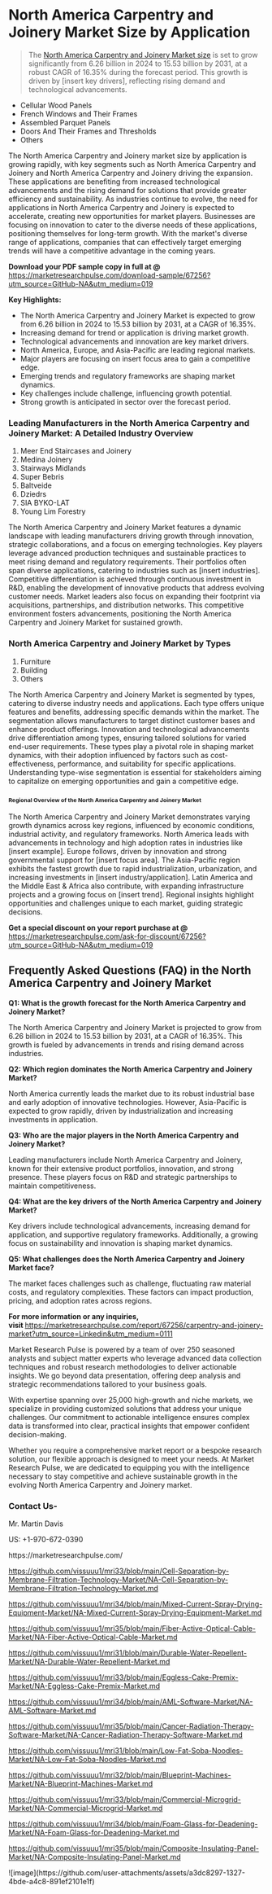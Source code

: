 <h1>North America Carpentry and Joinery Market&nbsp;Size by Application</h1><blockquote><p>The <a href="https://marketresearchpulse.com/download-sample/67256?utm_source=GitHub-NA&amp;utm_medium=019">North America Carpentry and Joinery Market size</a> is set to grow significantly from 6.26 billion in 2024 to 15.53 billion by 2031, at a robust CAGR of 16.35% during the forecast period. This growth is driven by [insert key drivers], reflecting rising demand and technological advancements.</p></blockquote><ul><li>Cellular Wood Panels<li> French Windows and Their Frames<li> Assembled Parquet Panels<li> Doors And Their Frames and Thresholds<li> Others</li></ul><p>The North America Carpentry and Joinery market size by application is growing rapidly, with key segments such as North America Carpentry and Joinery and North America Carpentry and Joinery driving the expansion. These applications are benefiting from increased technological advancements and the rising demand for solutions that provide greater efficiency and sustainability. As industries continue to evolve, the need for applications in North America Carpentry and Joinery is expected to accelerate, creating new opportunities for market players. Businesses are focusing on innovation to cater to the diverse needs of these applications, positioning themselves for long-term growth. With the market's diverse range of applications, companies that can effectively target emerging trends will have a competitive advantage in the coming years.</p><p><strong>Download your PDF sample copy in full at @ </strong><a href="https://marketresearchpulse.com/download-sample/67256?utm_source=GitHub-NA&amp;utm_medium=019">https://marketresearchpulse.com/download-sample/67256?utm_source=GitHub-NA&amp;utm_medium=019</a></p><p><strong>Key Highlights: </strong></p><ul><li>The North America Carpentry and Joinery Market is expected to grow from 6.26 billion in 2024 to 15.53 billion by 2031, at a CAGR of 16.35%.</li><li>Increasing demand for trend or application is driving market growth.</li><li>Technological advancements and innovation are key market drivers.</li><li>North America, Europe, and Asia-Pacific are leading regional markets.</li><li>Major players are focusing on insert focus area to gain a competitive edge.</li><li>Emerging trends and regulatory frameworks are shaping market dynamics.</li><li>Key challenges include challenge, influencing growth potential.</li><li>Strong growth is anticipated in sector over the forecast period.</li></ul><h3>Leading Manufacturers in the North America Carpentry and Joinery Market: A Detailed Industry Overview</h3><ol><li>Meer End Staircases and Joinery</li><li>Medina Joinery</li><li>Stairways Midlands</li><li>Super Bebris</li><li>Baltveide</li><li>Dziedrs</li><li>SIA BYKO-LAT</li><li>Young Lim Forestry</li></ol><div class="flex max-w-full flex-col flex-grow"><div class="min-h-8 text-message flex w-full flex-col items-end gap-2 whitespace-normal break-words [.text-message+&amp;]:mt-5" dir="auto" data-message-author-role="assistant" data-message-id="fd8432e4-4910-450d-b182-61b7bfb0a01f" data-message-model-slug="gpt-4o"><div class="flex w-full flex-col gap-1 empty:hidden first:pt-[3px]"><div class="markdown prose w-full break-words dark:prose-invert light"><p>The North America Carpentry and Joinery Market features a dynamic landscape with leading manufacturers driving growth through innovation, strategic collaborations, and a focus on emerging technologies. Key players leverage advanced production techniques and sustainable practices to meet rising demand and regulatory requirements. Their portfolios often span diverse applications, catering to industries such as [insert industries]. Competitive differentiation is achieved through continuous investment in R&amp;D, enabling the development of innovative products that address evolving customer needs. Market leaders also focus on expanding their footprint via acquisitions, partnerships, and distribution networks. This competitive environment fosters advancements, positioning the North America Carpentry and Joinery Market for sustained growth.</p></div></div></div></div><h3>North America Carpentry and Joinery Market by Types</h3><ol><li>Furniture<li> Building<li> Others</li></ol><div class="flex max-w-full flex-col flex-grow"><div class="min-h-8 text-message flex w-full flex-col items-end gap-2 whitespace-normal break-words [.text-message+&amp;]:mt-5" dir="auto" data-message-author-role="assistant" data-message-id="084470be-0bb7-4664-bddf-5156b4f41249" data-message-model-slug="gpt-4o-mini"><div class="flex w-full flex-col gap-1 empty:hidden first:pt-[3px]"><div class="markdown prose w-full break-words dark:prose-invert light"><p>The North America Carpentry and Joinery Market is segmented by types, catering to diverse industry needs and applications. Each type offers unique features and benefits, addressing specific demands within the market. The segmentation allows manufacturers to target distinct customer bases and enhance product offerings. Innovation and technological advancements drive differentiation among types, ensuring tailored solutions for varied end-user requirements. These types play a pivotal role in shaping market dynamics, with their adoption influenced by factors such as cost-effectiveness, performance, and suitability for specific applications. Understanding type-wise segmentation is essential for stakeholders aiming to capitalize on emerging opportunities and gain a competitive edge.</p></div></div></div></div><h3><span style="font-size: 11px;">Regional Overview of the North America Carpentry and Joinery Market</span></h3><div class="flex max-w-full flex-col flex-grow"><div class="min-h-8 text-message flex w-full flex-col items-end gap-2 whitespace-normal break-words [.text-message+&amp;]:mt-5" dir="auto" data-message-author-role="assistant" data-message-id="e9038762-ce64-4e30-91c9-9bd413514231" data-message-model-slug="gpt-4o-mini"><div class="flex w-full flex-col gap-1 empty:hidden first:pt-[3px]"><div class="markdown prose w-full break-words dark:prose-invert light"><p>The North America Carpentry and Joinery Market demonstrates varying growth dynamics across key regions, influenced by economic conditions, industrial activity, and regulatory frameworks. North America leads with advancements in technology and high adoption rates in industries like [insert example]. Europe follows, driven by innovation and strong governmental support for [insert focus area]. The Asia-Pacific region exhibits the fastest growth due to rapid industrialization, urbanization, and increasing investments in [insert industry/application]. Latin America and the Middle East &amp; Africa also contribute, with expanding infrastructure projects and a growing focus on [insert trend]. Regional insights highlight opportunities and challenges unique to each market, guiding strategic decisions.</p></div></div></div></div><p><strong>Get a special discount on your report purchase at @ </strong><a href="https://marketresearchpulse.com/ask-for-discount/67256?utm_source=GitHub-NA&amp;utm_medium=019">https://marketresearchpulse.com/ask-for-discount/67256?utm_source=GitHub-NA&amp;utm_medium=019</a></p><h2>Frequently Asked Questions (FAQ) in the North America Carpentry and Joinery Market</h2><p><strong>Q1: What is the growth forecast for the North America Carpentry and Joinery Market?</strong></p><p>The North America Carpentry and Joinery Market is projected to grow from 6.26 billion in 2024 to 15.53 billion by 2031, at a CAGR of 16.35%. This growth is fueled by advancements in trends and rising demand across industries.</p><p><strong>Q2: Which region dominates the North America Carpentry and Joinery Market?</strong></p><p>North America currently leads the market due to its robust industrial base and early adoption of innovative technologies. However, Asia-Pacific is expected to grow rapidly, driven by industrialization and increasing investments in application.</p><p><strong>Q3: Who are the major players in the North America Carpentry and Joinery Market?</strong></p><p>Leading manufacturers include North America Carpentry and Joinery, known for their extensive product portfolios, innovation, and strong presence. These players focus on R&amp;D and strategic partnerships to maintain competitiveness.</p><p><strong>Q4: What are the key drivers of the North America Carpentry and Joinery Market?</strong></p><p>Key drivers include technological advancements, increasing demand for application, and supportive regulatory frameworks. Additionally, a growing focus on sustainability and innovation is shaping market dynamics.</p><p><strong>Q5: What challenges does the North America Carpentry and Joinery Market face?</strong></p><p>The market faces challenges such as challenge, fluctuating raw material costs, and regulatory complexities. These factors can impact production, pricing, and adoption rates across regions.</p><p><strong>For more information or any inquiries, visit&nbsp;</strong><a href="https://marketresearchpulse.com/report/67256/carpentry-and-joinery-market?utm_source=Linkedin&utm_medium=0111">https://marketresearchpulse.com/report/67256/carpentry-and-joinery-market?utm_source=Linkedin&utm_medium=0111</a></p><p>Market Research Pulse is powered by a team of over 250 seasoned analysts and subject matter experts who leverage advanced data collection techniques and robust research methodologies to deliver actionable insights. We go beyond data presentation, offering deep analysis and strategic recommendations tailored to your business goals.</p><p>With expertise spanning over 25,000 high-growth and niche markets, we specialize in providing customized solutions that address your unique challenges. Our commitment to actionable intelligence ensures complex data is transformed into clear, practical insights that empower confident decision-making.</p><p>Whether you require a comprehensive market report or a bespoke research solution, our flexible approach is designed to meet your needs. At Market Research Pulse, we are dedicated to equipping you with the intelligence necessary to stay competitive and achieve sustainable growth in the evolving North America Carpentry and Joinery market.</p><h3><strong>Contact Us-</strong></h3><p>Mr. Martin Davis</p><p>US: +1-970-672-0390</p><p>https://marketresearchpulse.com/</p><p><a href="https://github.com/vissuuu1/mri33/blob/main/Cell-Separation-by-Membrane-Filtration-Technology-Market/NA-Cell-Separation-by-Membrane-Filtration-Technology-Market.md">https://github.com/vissuuu1/mri33/blob/main/Cell-Separation-by-Membrane-Filtration-Technology-Market/NA-Cell-Separation-by-Membrane-Filtration-Technology-Market.md</a></p><p><a href="https://github.com/vissuuu1/mri34/blob/main/Mixed-Current-Spray-Drying-Equipment-Market/NA-Mixed-Current-Spray-Drying-Equipment-Market.md">https://github.com/vissuuu1/mri34/blob/main/Mixed-Current-Spray-Drying-Equipment-Market/NA-Mixed-Current-Spray-Drying-Equipment-Market.md</a></p><p><a href="https://github.com/vissuuu1/mri35/blob/main/Fiber-Active-Optical-Cable-Market/NA-Fiber-Active-Optical-Cable-Market.md">https://github.com/vissuuu1/mri35/blob/main/Fiber-Active-Optical-Cable-Market/NA-Fiber-Active-Optical-Cable-Market.md</a></p><p><a href="https://github.com/vissuuu1/mri31/blob/main/Durable-Water-Repellent-Market/NA-Durable-Water-Repellent-Market.md">https://github.com/vissuuu1/mri31/blob/main/Durable-Water-Repellent-Market/NA-Durable-Water-Repellent-Market.md</a></p><p><a href="https://github.com/vissuuu1/mri33/blob/main/Eggless-Cake-Premix-Market/NA-Eggless-Cake-Premix-Market.md">https://github.com/vissuuu1/mri33/blob/main/Eggless-Cake-Premix-Market/NA-Eggless-Cake-Premix-Market.md</a></p><p><a href="https://github.com/vissuuu1/mri34/blob/main/AML-Software-Market/NA-AML-Software-Market.md">https://github.com/vissuuu1/mri34/blob/main/AML-Software-Market/NA-AML-Software-Market.md</a></p><p><a href="https://github.com/vissuuu1/mri35/blob/main/Cancer-Radiation-Therapy-Software-Market/NA-Cancer-Radiation-Therapy-Software-Market.md">https://github.com/vissuuu1/mri35/blob/main/Cancer-Radiation-Therapy-Software-Market/NA-Cancer-Radiation-Therapy-Software-Market.md</a></p><p><a href="https://github.com/vissuuu1/mri31/blob/main/Low-Fat-Soba-Noodles-Market/NA-Low-Fat-Soba-Noodles-Market.md">https://github.com/vissuuu1/mri31/blob/main/Low-Fat-Soba-Noodles-Market/NA-Low-Fat-Soba-Noodles-Market.md</a></p><p><a href="https://github.com/vissuuu1/mri32/blob/main/Blueprint-Machines-Market/NA-Blueprint-Machines-Market.md">https://github.com/vissuuu1/mri32/blob/main/Blueprint-Machines-Market/NA-Blueprint-Machines-Market.md</a></p><p><a href="https://github.com/vissuuu1/mri33/blob/main/Commercial-Microgrid-Market/NA-Commercial-Microgrid-Market.md">https://github.com/vissuuu1/mri33/blob/main/Commercial-Microgrid-Market/NA-Commercial-Microgrid-Market.md</a></p><p><a href="https://github.com/vissuuu1/mri34/blob/main/Foam-Glass-for-Deadening-Market/NA-Foam-Glass-for-Deadening-Market.md">https://github.com/vissuuu1/mri34/blob/main/Foam-Glass-for-Deadening-Market/NA-Foam-Glass-for-Deadening-Market.md</a></p><p><a href="https://github.com/vissuuu1/mri35/blob/main/Composite-Insulating-Panel-Market/NA-Composite-Insulating-Panel-Market.md">https://github.com/vissuuu1/mri35/blob/main/Composite-Insulating-Panel-Market/NA-Composite-Insulating-Panel-Market.md</a></p>
![image](https://github.com/user-attachments/assets/a3dc8297-1327-4bde-a4c8-891ef2101e1f)
